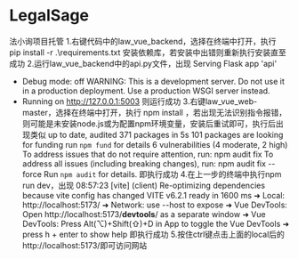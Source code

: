 # LegalSage
法小询项目托管
1.右键代码中的law_vue_backend，选择在终端中打开，执行  pip install -r .\requirements.txt  安装依赖库，若安装中出错则重新执行安装直至成功
2.运行law_vue_backend中的api.py文件，出现
Serving Flask app 'api'
 * Debug mode: off
WARNING: This is a development server. Do not use it in a production deployment. Use a production WSGI server instead.
 * Running on http://127.0.0.1:5003
则运行成功
3.右键law_vue_web-master，选择在终端中打开，执行  npm install  ，若出现无法识别指令报错，则可能是未安装node.js或为配置npm环境变量，安装后重试即可，执行后出现类似
up to date, audited 371 packages in 5s
101 packages are looking for funding
  run `npm fund` for details
6 vulnerabilities (4 moderate, 2 high)
To address issues that do not require attention, run:
  npm audit fix
To address all issues (including breaking changes), run:
  npm audit fix --force
Run `npm audit` for details.
即执行成功
4.在上一步的终端中执行npm run dev，出现
08:57:23 [vite] (client) Re-optimizing dependencies because vite config has changed
  VITE v6.2.1  ready in 1600 ms
  ➜  Local:   http://localhost:5173/
  ➜  Network: use --host to expose
  ➜  Vue DevTools: Open http://localhost:5173/__devtools__/ as a separate window
  ➜  Vue DevTools: Press Alt(⌥)+Shift(⇧)+D in App to toggle the Vue DevTools
  ➜  press h + enter to show help
即执行成功
5.按住ctrl键点击上面的local后的http://localhost:5173/即可访问网站
